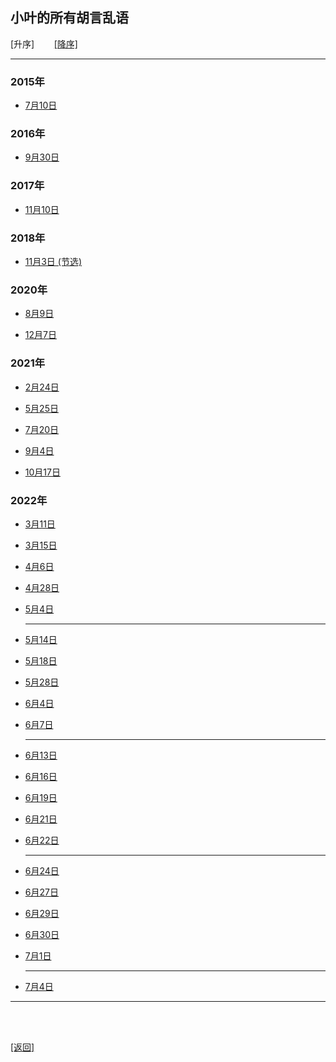 ## 小叶的所有胡言乱语

[升序]&nbsp;&nbsp;&nbsp;&nbsp;&nbsp;&nbsp;&nbsp;&nbsp;[[降序]](小叶的所有胡言乱语_降序列表.md)

------

### 2015年

- [7月10日](../../resources/proses/多余的话/胡言乱语/胡言乱语_2015年7月10日.md)

### 2016年

- [9月30日](../../resources/proses/多余的话/胡言乱语/胡言乱语_2016年9月30日.md)

### 2017年

- [11月10日](../../resources/proses/多余的话/胡言乱语/胡言乱语_2017年11月10日.md)

### 2018年

- [11月3日 (节选)](../../resources/proses/多余的话/胡言乱语/胡言乱语_2018年11月3日_节选.md)

### 2020年

- [8月9日](../../resources/proses/多余的话/胡言乱语/胡言乱语_2020年8月9日.md)

- [12月7日](../../resources/proses/多余的话/胡言乱语/胡言乱语_2020年12月7日.md)

### 2021年

- [2月24日](../../resources/proses/多余的话/胡言乱语/胡言乱语_2021年2月24日.md)

- [5月25日](../../resources/proses/多余的话/胡言乱语/胡言乱语_2021年5月25日.md)

- [7月20日](../../resources/proses/多余的话/胡言乱语/胡言乱语_2021年7月20日.md)

- [9月4日](../../resources/proses/多余的话/胡言乱语/胡言乱语_2021年9月4日.md)

- [10月17日](../../resources/proses/多余的话/胡言乱语/胡言乱语_2021年10月17日.md)

### 2022年

- [3月11日](../../resources/proses/多余的话/胡言乱语/胡言乱语_2022年3月11日.md)

- [3月15日](../../resources/proses/多余的话/胡言乱语/胡言乱语_2022年3月15日.md)

- [4月6日](../../resources/proses/多余的话/胡言乱语/胡言乱语_2022年4月6日.md)

- [4月28日](../../resources/proses/多余的话/胡言乱语/胡言乱语_2022年4月28日.md)

- [5月4日](../../resources/proses/多余的话/胡言乱语/胡言乱语_2022年5月4日.md)

    ------

- [5月14日](../../resources/proses/多余的话/胡言乱语/胡言乱语_2022年5月14日.md)

- [5月18日](../../resources/proses/多余的话/胡言乱语/胡言乱语_2022年5月18日.md)

- [5月28日](../../resources/proses/多余的话/胡言乱语/胡言乱语_2022年5月28日.md)

- [6月4日](../../resources/proses/多余的话/胡言乱语/胡言乱语_2022年6月4日.md)

- [6月7日](../../resources/proses/多余的话/胡言乱语/胡言乱语_2022年6月7日.md)

    ------

- [6月13日](../../resources/proses/多余的话/胡言乱语/胡言乱语_2022年6月13日.md)

- [6月16日](../../resources/proses/多余的话/胡言乱语/胡言乱语_2022年6月16日.md)

- [6月19日](../../resources/proses/多余的话/胡言乱语/胡言乱语_2022年6月19日.md)

- [6月21日](../../resources/proses/多余的话/胡言乱语/胡言乱语_2022年6月21日.md)

- [6月22日](../../resources/proses/多余的话/胡言乱语/胡言乱语_2022年6月22日.md)

    ------

- [6月24日](../../resources/proses/多余的话/胡言乱语/胡言乱语_2022年6月24日.md)

- [6月27日](../../resources/proses/多余的话/胡言乱语/胡言乱语_2022年6月27日.md)

- [6月29日](../../resources/proses/多余的话/胡言乱语/胡言乱语_2022年6月29日.md)

- [6月30日](../../resources/proses/多余的话/胡言乱语/胡言乱语_2022年6月30日.md)

- [7月1日](../../resources/proses/多余的话/胡言乱语/胡言乱语_2022年7月1日.md)

    ------

- [7月4日](../../resources/proses/多余的话/胡言乱语/胡言乱语_2022年7月4日.md)

------

<br>

<br>

[[返回]](多余的话.md)
